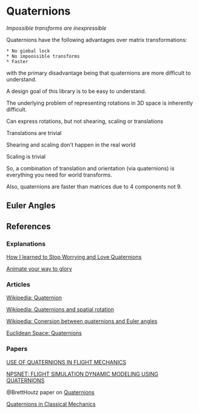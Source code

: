 # Quaternions

_Impossible transforms are inexpressible_


Quaternions have the following advantages over matrix transformations:

	* No gimbal lock
	* No impoossible transforms
	* Faster

with the primary disadvantage being that quaternions are more difficult to
understand.

A design goal of this library is to be easy to understand.

The underlying problem of representing rotations in 3D space is inherently difficult.


Can express rotations, but not shearing, scaling or translations

Translations are trivial

Shearing and scaling don't happen in the real world

Scaling is trivial

So, a combination of translation and orientation (via quaternions)
is everything you need for world transforms.

Also, quaternions are faster than matrices due to 4 components not 9.

## Euler Angles

## References

### Explanations

[How I learned to Stop Worrying and Love Quaternions](http://developerblog.myo.com/quaternions/)

[Animate your way to glory](http://acko.net/blog/animate-your-way-to-glory/)

### Articles

[Wikipedia: Quaternion](https://en.wikipedia.org/wiki/Quaternion)

[Wikipedia: Quaternions and spatial rotation](https://en.wikipedia.org/wiki/Quaternions_and_spatial_rotation)

[Wikipedia: Conersion between quaternions and Euler angles](https://en.wikipedia.org/wiki/Conversion_between_quaternions_and_Euler_angles)

[Euclidean Space: Quaternions](http://www.euclideanspace.com/maths/algebra/realNormedAlgebra/quaternions/)

### Papers

[USE OF QUATERNIONS IN FLIGHT MECHANICS](http://www.dtic.mil/dtic/tr/fulltext/u2/a152616.pdf)

[NPSNET: FLIGHT SIMULATION DYNAMIC MODELING USING QUATERNIONS](http://www.movesinstitute.org/~zyda/pubs/Presence.1.4.pdf)

@BrettHoutz paper on [Quaternions](https://people.ucsc.edu/~bhoutz/quaternions.pdf)

[Quaternions in Classical Mechanics](http://stahlke.org/dan/publications/quaternion-paper.pdf)
